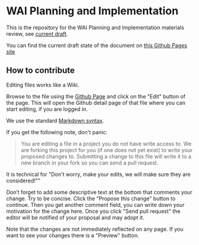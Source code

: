 # WAI Planning and Implementation

This is the repository for the WAI Planning and Implementation materials review, see [current draft][LivePage].

You can find the current draft state of the document on [this Github Pages site][GHPage]

## How to contribute

Editing files works like a Wiki.

Browse to the file using the [Github Page][GHPage] and click on the "Edit" button of the page. This will open the Github detail page of that file where you can start editing, if you are logged in.

We use the standard [Markdown syntax][MarkdownSyntax].

If you get the following note, don't panic:

> You are editing a file in a project you do not have write access to. We are forking this project for you (if one does not yet exist) to write your proposed changes to. Submitting a change to this file will write it to a new branch in your fork so you can send a pull request.

It is technical for "Don't worry, make your edits, we will make sure they are considered!""

Don’t forget to add some descriptive text at the bottom that comments your change. Try to be concise. Click the "Propose this change" button to continue. Then you get another comment field, you can write down your motivation for the change here. Once you click "Send pull request" the editor will be notified of your proposal and may adopt it.

Note that the changes are not immediately reflected on any page. If you want to see your changes there is a "Preview" button.

[LivePage]:http://www.w3.org/WAI/managing.html
[GHPage]:https://github.com/w3c/wai-planning-and-implementation
[MarkdownSyntax]:http://daringfireball.net/projects/markdown/syntax